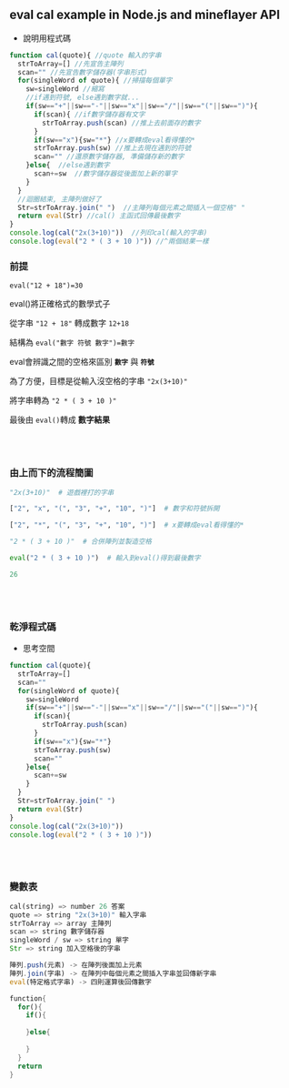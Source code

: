 ## eval cal example in Node.js and mineflayer API
- 說明用程式碼
```javascript
function cal(quote){ //quote 輸入的字串
  strToArray=[] //先宣告主陣列
  scan="" //先宣告數字儲存器(字串形式)
  for(singleWord of quote){ //掃描每個單字
    sw=singleWord //縮寫
    //if遇到符號, else遇到數字就...
    if(sw=="+"||sw=="-"||sw=="x"||sw=="/"||sw=="("||sw==")"){
      if(scan){ //if數字儲存器有文字
        strToArray.push(scan) //推上去前面存的數字
      }
      if(sw=="x"){sw="*"} //x要轉成eval看得懂的*
      strToArray.push(sw) //推上去現在遇到的符號
      scan="" //還原數字儲存器, 準備儲存新的數字
    }else{  //else遇到數字
      scan+=sw  //數字儲存器從後面加上新的單字
    }
  }
  //迴圈結束, 主陣列做好了
  Str=strToArray.join(" ")  //主陣列每個元素之間插入一個空格" "
  return eval(Str) //cal() 主函式回傳最後數字
}
console.log(cal("2x(3+10)"))  //列印cal(輸入的字串)
console.log(eval("2 * ( 3 + 10 )")) //^兩個結果一樣
``` 
### 前提
`eval("12 + 18")=30`

eval()將正確格式的數學式子

從字串 `"12 + 18"` 轉成數字 `12+18`

結構為 `eval("數字 符號 數字")=數字`

eval會辨識之間的空格來區別 __`數字`__ 與 __`符號`__

為了方便，目標是從輸入沒空格的字串 `"2x(3+10)"`

將字串轉為 `"2 * ( 3 + 10 )"`

最後由 `eval()`轉成 __數字結果__

<br></br>
### 由上而下的流程簡圖
```python
"2x(3+10)"  # 遊戲裡打的字串

["2", "x", "(", "3", "+", "10", ")"]  # 數字和符號拆開

["2", "*", "(", "3", "+", "10", ")"]  # x要轉成eval看得懂的*

"2 * ( 3 + 10 )"  # 合併陣列並製造空格

eval("2 * ( 3 + 10 )")  # 輸入到eval()得到最後數字

26
```
<br></br>
### 乾淨程式碼
- 思考空間
```javascript
function cal(quote){
  strToArray=[]
  scan=""
  for(singleWord of quote){
    sw=singleWord
    if(sw=="+"||sw=="-"||sw=="x"||sw=="/"||sw=="("||sw==")"){
      if(scan){
        strToArray.push(scan)
      }
      if(sw=="x"){sw="*"}
      strToArray.push(sw)
      scan=""
    }else{
      scan+=sw
    }
  }
  Str=strToArray.join(" ")
  return eval(Str)
}
console.log(cal("2x(3+10)"))
console.log(eval("2 * ( 3 + 10 )"))
```
<br></br>
### 變數表
```rust
cal(string) => number 26 答案
quote => string "2x(3+10)" 輸入字串
strToArray => array 主陣列
scan => string 數字儲存器
singleWord / sw => string 單字
Str => string 加入空格後的字串
```
```javascript
陣列.push(元素) -> 在陣列後面加上元素
陣列.join(字串) -> 在陣列中每個元素之間插入字串並回傳新字串
eval(特定格式字串) -> 四則運算後回傳數字
```
```rust
function{
  for(){
    if(){
    
    }else{
    
    }
  }
  return
}
```
